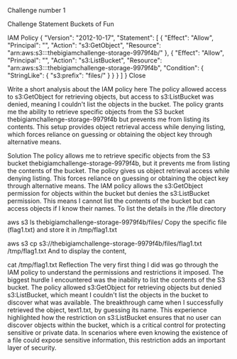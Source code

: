 Challenge number
1

Challenge Statement
Buckets of Fun

IAM Policy
{ "Version": "2012-10-17", "Statement": [ { "Effect": "Allow", "Principal": "", "Action": "s3:GetObject", "Resource": "arn:aws:s3:::thebigiamchallenge-storage-9979f4b/" }, { "Effect": "Allow", "Principal": "", "Action": "s3:ListBucket", "Resource": "arn:aws:s3:::thebigiamchallenge-storage-9979f4b", "Condition": { "StringLike": { "s3:prefix": "files/" } } } ] } Close

Write a short analysis about the IAM policy here
The policy allowed access to s3:GetObject for retrieving objects, but access to s3:ListBucket was denied, meaning I couldn't list the objects in the bucket. The policy grants me the ability to retrieve specific objects from the S3 bucket thebigiamchallenge-storage-9979f4b but prevents me from listing its contents. This setup provides object retrieval access while denying listing, which forces reliance on guessing or obtaining the object key through alternative means.

Solution
The policy allows me to retrieve specific objects from the S3 bucket thebigiamchallenge-storage-9979f4b, but it prevents me from listing the contents of the bucket. The policy gives us object retrieval access while denying listing. This forces reliance on guessing or obtaining the object key through alternative means. The IAM policy allows the s3:GetObject permission for objects within the bucket but denies the s3:ListBucket permission. This means I cannot list the contents of the bucket but can access objects if I know their names. To list the details in the /file directory

aws s3 ls thebigiamchallenge-storage-9979f4b/files/
Copy the specific file (flag1.txt) and store it in /tmp/flag1.txt

aws s3 cp s3://thebigiamchallenge-storage-9979f4b/files/flag1.txt /tmp/flag1.txt
And to display the content,

cat /tmp/flag1.txt
Reflection
The very first thing I did was go through the IAM policy to understand the permissions and restrictions it imposed. The biggest hurdle I encountered was the inability to list the contents of the S3 bucket. The policy allowed s3:GetObject for retrieving objects but denied s3:ListBucket, which meant I couldn't list the objects in the bucket to discover what was available. The breakthrough came when I successfully retrieved the object, text1.txt, by guessing its name. This experience highlighted how the restriction on s3:ListBucket ensures that no user can discover objects within the bucket, which is a critical control for protecting sensitive or private data. In scenarios where even knowing the existence of a file could expose sensitive information, this restriction adds an important layer of security.
